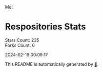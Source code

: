 Me!

# Respositories Stats
Stars Count: 235  
Forks Count: 6

2024-02-18 00:09:17  

This README is automatically generated by [🐰](https://github.com/rnitta/rnitta).
